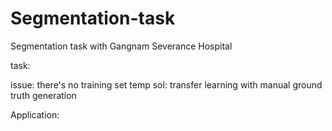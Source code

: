 # Segmentation-task
Segmentation task with Gangnam Severance Hospital

task:

issue: there's no training set
temp sol: transfer learning with manual ground truth generation

Application:
